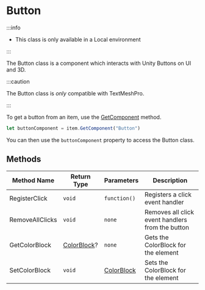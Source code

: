 # Button

:::info

+ This class is only available in a Local environment

:::

The Button class is a component which interacts with Unity Buttons on UI and 3D.

:::caution

The Button class is *only* compatible with TextMeshPro.

:::

To get a button from an item, use the [GetComponent](./../../item/getcomponent.md) method.

```js
let buttonComponent = item.GetComponent("Button")
```

You can then use the `buttonComponent` property to access the Button class.

## Methods

Method Name | Return Type | Parameters | Description
--- | --- | --- | ---
RegisterClick | `void` | `function()` | Registers a click event handler
RemoveAllClicks | `void` | `none` | Removes all click event handlers from the button
GetColorBlock | [ColorBlock](./../../colorblock/index.md)? | `none` | Gets the ColorBlock for the element
SetColorBlock | `void` | [ColorBlock](./../../colorblock/index.md) | Sets the ColorBlock for the element
